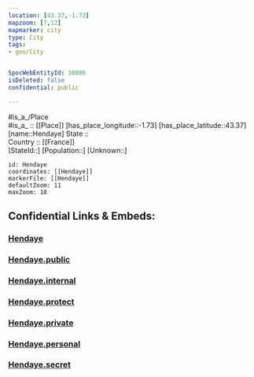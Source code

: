 ```yaml
---
location: [43.37,-1.73] 
mapzoom: [7,12] 
mapmarker: city 
type: City
tags:
- geo/City


SpocWebEntityId: 30886
isDeleted: false
confidential: public

---
```

#is_a_/Place  
#is_a_ :: [[Place]] 
[has_place_longitude::-1.73] 
[has_place_latitude::43.37] 
[name::Hendaye] 
State ::  
Country :: [[France]]  
[StateId::] 
[Population::] 
[Unknown::] 


```leaflet
id: Hendaye
coordinates: [[Hendaye]] 
markerFile: [[Hendaye]] 
defaultZoom: 11 
maxZoom: 18
```


## Confidential Links & Embeds: 

### [Hendaye](/_Standards/Earth/Continent/Europe/Europe~West/France/regions~France/Nouvelle-Aquitaine/departments~Aquitaine/Pyrénées-Atlantiques/communes~Pyrénées-Atlantiques/Bayonne/cities~Bayonne/Hendaye.md) 

### [Hendaye.public](/_public/Earth/Continent/Europe/Europe~West/France/regions~France/Nouvelle-Aquitaine/departments~Aquitaine/Pyrénées-Atlantiques/communes~Pyrénées-Atlantiques/Bayonne/cities~Bayonne/Hendaye.public.md) 

### [Hendaye.internal](/_internal/Earth/Continent/Europe/Europe~West/France/regions~France/Nouvelle-Aquitaine/departments~Aquitaine/Pyrénées-Atlantiques/communes~Pyrénées-Atlantiques/Bayonne/cities~Bayonne/Hendaye.internal.md) 

### [Hendaye.protect](/_protect/Earth/Continent/Europe/Europe~West/France/regions~France/Nouvelle-Aquitaine/departments~Aquitaine/Pyrénées-Atlantiques/communes~Pyrénées-Atlantiques/Bayonne/cities~Bayonne/Hendaye.protect.md) 

### [Hendaye.private](/_private/Earth/Continent/Europe/Europe~West/France/regions~France/Nouvelle-Aquitaine/departments~Aquitaine/Pyrénées-Atlantiques/communes~Pyrénées-Atlantiques/Bayonne/cities~Bayonne/Hendaye.private.md) 

### [Hendaye.personal](/_personal/Earth/Continent/Europe/Europe~West/France/regions~France/Nouvelle-Aquitaine/departments~Aquitaine/Pyrénées-Atlantiques/communes~Pyrénées-Atlantiques/Bayonne/cities~Bayonne/Hendaye.personal.md) 

### [Hendaye.secret](/_secret/Earth/Continent/Europe/Europe~West/France/regions~France/Nouvelle-Aquitaine/departments~Aquitaine/Pyrénées-Atlantiques/communes~Pyrénées-Atlantiques/Bayonne/cities~Bayonne/Hendaye.secret.md)

